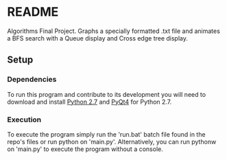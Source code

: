 # README #

Algorithms Final Project. Graphs a specially formatted .txt file and animates a BFS search with a Queue display and Cross edge tree display.

## Setup ##

### Dependencies ###

To run this program and contribute to its development you will need to download and install [Python 2.7](https://www.python.org/download/releases/2.7/) and [PyQt4](https://www.dropbox.com/s/pinhj1yhy06bv63/PyQt4-4.11.4-gpl-Py2.7-Qt4.8.7-x64%20%281%29.exe?dl=0) for Python 2.7.

### Execution ###

To execute the program simply run the 'run.bat' batch file found in the repo's files or run python on 'main.py'. Alternatively, you can run pythonw on 'main.py' to execute the program without a console.